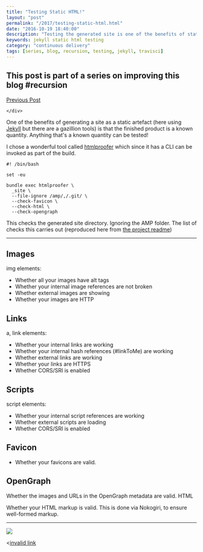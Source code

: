 ```yaml
--- 
title: "Testing Static HTML!" 
layout: "post" 
permalink: "/2017/testing-static-html.html" 
date: "2016-10-19 18:40:00"
description: "Testing the generated site is one of the benefits of static HTML generators"
keywords: jekyll static html testing
category: "continuous delivery"
tags: [series, blog, recursion, testing, jekyll, travisci]
---
```


<aside class="series">
  <h1>
    This post is part of a series on improving this blog #recursion
  </h1>
  <div class="links">
    <div class="previous">
      <a href="/structured-data-with-jekyll.html">Previous Post</a>
    </div>
    <div class="next">
      
    </div>
  </div>
</aside>

One of the benefits of generating a site as a static artefact (here using [Jekyll](https://jekyllrb.com/) but there are a gazillion tools) is that the finished product is a known quantity. Anything that's a known quantity can be tested!

<!--more-->

I chose a wonderful tool called [htmlproofer](https://github.com/gjtorikian/html-proofer) which since it has a CLI can be invoked as part of the build.

```
#! /bin/bash

set -eu

bundle exec htmlproofer \
  _site \
  --file-ignore /amp/,/.git/ \
  --check-favicon \
  --check-html \
  --check-opengraph
```

This checks the generated site directory. Ignoring the AMP folder. The list of checks this carries out (reproduced here from [the project readme](https://github.com/gjtorikian/html-proofer/blob/c95d21dd5221243c7a7cfb1218fd6fd853381765/README.md))

------

## Images

img elements:

 * Whether all your images have alt tags
 * Whether your internal image references are not broken
 * Whether external images are showing
 * Whether your images are HTTP

## Links

a, link elements:

 * Whether your internal links are working
 * Whether your internal hash references (#linkToMe) are working
 * Whether external links are working
 * Whether your links are HTTPS
 * Whether CORS/SRI is enabled

## Scripts

script elements:

 * Whether your internal script references are working
 * Whether external scripts are loading
 * Whether CORS/SRI is enabled

## Favicon

 * Whether your favicons are valid.

## OpenGraph

Whether the images and URLs in the OpenGraph metadata are valid.
HTML

Whether your HTML markup is valid. This is done via Nokogiri, to ensure well-formed markup.

------

<img src="foo.png"/>

<<a href="/does-not-exist">invalid link</a>